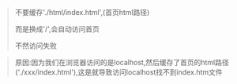 > 不要缓存'./html/index.html',(首页html路径)
>
> 而是换成'/',会自动访问首页
>
> 不然访问失败

> 原因:因为我们在浏览器访问的是localhost,然后缓存了首页的html路径('./xxx/index.html'),这是就导致访问localhost找不到index.htm文件